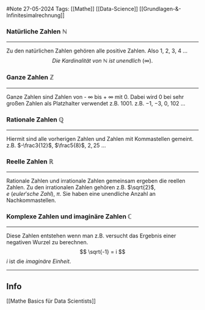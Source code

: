 #Note
27-05-2024
Tags: [[Mathe]] [[Data-Science]] [[Grundlagen-&-Infinitesimalrechnung]]

### Natürliche Zahlen $\mathbb{N}$
---
Zu den natürlichen Zahlen gehören alle positive Zahlen.
Also $1$, $2$, $3$, $4$ $\ldots$
$$ Die\ Kardinalität\ von\ \mathbb{N} \ ist\ unendlich \ (\infty).  $$
### Ganze Zahlen $\mathbb{Z}$
---
Ganze Zahlen sind  Zahlen von - $\infty$ bis + $\infty$ mit 0. Dabei wird 0 bei sehr großen Zahlen als Platzhalter verwendet z.B. 1001. 
z.B. $-1$, $-3$, $0$, $102$ $\ldots$

### Rationale Zahlen $\mathbb{Q}$
---
Hiermit sind alle vorherigen Zahlen und Zahlen mit Kommastellen gemeint.
z.B. $-\frac3{12}$, $\frac5{8}$, $2,25$ $\dots$

### Reelle Zahlen $\mathbb{R}$
---
Rationale Zahlen und irrationale Zahlen gemeinsam ergeben die reellen Zahlen. Zu den irrationalen Zahlen gehören z.B. $\sqrt{2}$, $e\ (euler'sche\ Zahl)$, $\pi$. Sie haben eine unendliche Anzahl an Nachkommastellen.

### Komplexe Zahlen und imaginäre Zahlen $\mathbb{C}$
---
Diese Zahlen entstehen wenn man z.B. versucht das Ergebnis einer negativen Wurzel zu berechnen.
$$ \sqrt{-1} = i $$
$i$ ist die $imaginäre\ Einheit$.



---
## Info

[[Mathe Basics für Data Scientists]]